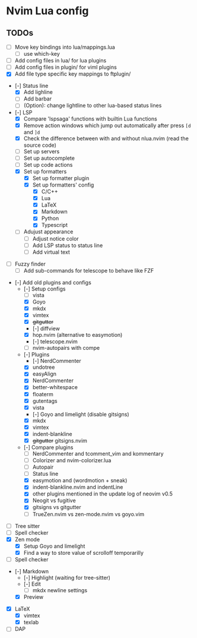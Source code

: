 # Nvim Lua config

## TODOs

- [ ] Move key bindings into lua/mappings.lua
  - [ ] use which-key
- [ ] Add config files in lua/ for lua plugins
- [ ] Add config files in plugin/ for viml plugins
- [x] Add file type specific key mappings to ftplugin/
- [-] Status line
  - [x] Add lighline
  - [ ] Add barbar
  - [ ] (Option): change lightline to other lua-based status lines
- [-] LSP
  - [x] Compare 'lspsaga' functions with builtin Lua functions
  - [x] Remove action windows which jump out automatically after press `[d` and `]d`
  - [x] Check the difference between with and without nlua.nvim (read the source code)
  - [ ] Set up servers
  - [ ] Set up autocomplete
  - [ ] Set up code actions
  - [x] Set up formatters
    - [x] Set up formatter plugin
    - [x] Set up formatters' config
      - [x] C/C++
      - [x] Lua
      - [x] LaTeX
      - [x] Markdown
      - [x] Python
      - [x] Typescript
  - [ ] Adujust appearance
    - [ ] Adjust notice color
    - [ ] Add LSP status to status line
    - [ ] Add virtual text
- [ ] Fuzzy finder
  - [ ] Add sub-commands for telescope to behave like FZF
- [-] Add old plugins and configs
  - [-] Setup configs
    - [ ] vista
    - [x] Goyo
    - [x] mkdx
    - [x] vimtex
    - [x] <strike>gitgutter</strike>
    - [-] diffview
    - [x] hop.nvim (alternative to easymotion)
    - [-] telescope.nvim
    - [ ] nvim-autopairs with compe
  - [-] Plugins
    - [-] NerdCommenter
    - [x] undotree
    - [x] easyAlign
    - [x] NerdCommenter
    - [x] better-whitespace
    - [x] floaterm
    - [x] gutentags
    - [x] vista
    - [-] Goyo and limelight (disable gitsigns)
    - [x] mkdx
    - [x] vimtex
    - [x] indent-blankline
    - [x] <strike>gitgutter</strike> gitsigns.nvim
  - [-] Compare plugins
    - [ ] NerdCommenter and tcomment_vim and kommentary
    - [ ] Colorizer and nvim-colorizer.lua
    - [ ] Autopair
    - [ ] Status line
    - [x] easymotion and (wordmotion + sneak)
    - [x] indent-blankline.nvim and indentLine
    - [x] other plugins mentioned in the update log of neovim v0.5
    - [x] Neogit vs fugitive
    - [x] gitsigns vs gitgutter
    - [ ] TrueZen.nvim vs zen-mode.nvim vs goyo.vim
- [ ] Tree sitter
- [ ] Spell checker
- [x] Zen mode
  - [x] Setup Goyo and limelight
  - [x] Find a way to store value of scrolloff temporarilly
- [ ] Spell checker
- [-] Markdown
  - [-] Highlight (waiting for tree-sitter)
  - [-] Edit
    - [ ] mkdx newline settings
  - [x] Preview
- [x] LaTeX
  - [x] vimtex
  - [x] texlab
- [ ] DAP
